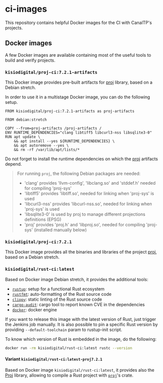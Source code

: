 # ci-images

This repository contains helpful Docker images for the CI with CanalTP's projects.

## Docker images

A few Docker images are available containing most of the useful tools to build
and verify projects.

### `kisiodigital/proj-ci:7.2.1-artifacts`

This Docker image provides pre-built artifacts for [proj] library,
based on a Debian stretch.

In order to use it in a multistage Docker image, you can do the following setup.

```
FROM kisiodigital/proj-ci:7.2.1-artifacts as proj-artifacts

FROM debian:stretch

COPY --from=proj-artifacts /proj-artifacts /
ENV RUNTIME_DEPENDENCIES="clang libtiff5 libcurl3-nss libsqlite3-0"
RUN apt update \
    && apt install --yes ${RUNTIME_DEPENDENCIES} \
    && apt autoremove --yes \
    && rm -rf /var/lib/apt/lists/*
```

Do not forget to install the runtime dependencies on which the [proj] artifacts depend.

> For running `proj`, the following Debian packages are needed:
> - 'clang' provides 'llvm-config', 'libclang.so' and 'stddef.h' needed for compiling 'proj-sys'
> - 'libtiff5' provides 'libtiff.so', needed for linking when 'proj-sys' is used
> - 'libcurl3-nss' provides 'libcurl-nss.so', needed for linking when 'proj-sys' is used
> - 'libsqlite3-0' is used by proj to manage different projections definitions (EPSG)
> - 'proj' provides 'proj.h' and 'libproj.so', needed for compiling 'proj-sys' (installed manually below)

### `kisiodigital/proj-ci:7.2.1`

This Docker image provides all the binaries and libraries of the project [proj],
based on a Debian stretch.

### `kisiodigital/rust-ci:latest`

Based on Docker image Debian stretch, it provides the additional tools:

- [`rustup`]: setup for a functional Rust ecosystem
- [`rustfmt`]: auto-formatting of the Rust source code
- [`clippy`]: static linting of the Rust source code
- [`cargo-audit`]: cargo tool to report known CVE in the dependencies
- [`docker`]: docker engine

If you want to release this image with the latest version of Rust, just trigger the Jenkins job manually.
It is also possible to pin a specific Rust version by providing `--default-toolchain` param to
rustup-init script.

To know which version of Rust is embedded in the image, do the following:

```sh
docker run -rm kisiodigital/rust-ci:latest rustc --version
```

[`rustup`]: https://rustup.rs/
[`rustfmt`]: https://github.com/rust-lang/rustfmt
[`clippy`]: https://github.com/rust-lang/rust-clippy
[`cargo-audit`]: https://github.com/RustSec/cargo-audit
[`docker`]: https://www.docker.com/

#### Variant `kisiodigital/rust-ci:latest-proj7.2.1`

Based on Docker image `kisiodigital/rust-ci:latest`, it provides also the
[Proj] library, allowing to compile a Rust project with [`proj`]'s crate.

[proj]: https://github.com/OSGeo/PROJ
[`proj`]: https://crates.io/crates/proj
